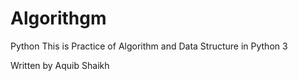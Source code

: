 # Algorithgm
Python
This is Practice of Algorithm and Data Structure in Python 3 

Written by Aquib Shaikh
